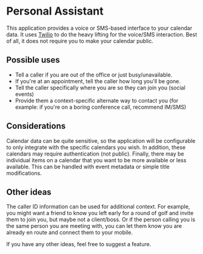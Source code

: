 Personal Assistant
==================

This application provides a voice or SMS-based interface to your calendar data. It uses [Twilio](http://www.twilio.com/) to do the heavy lifting for the voice/SMS interaction. Best of all, it does not require you to make your calendar public.

Possible uses
-------------
* Tell a caller if you are out of the office or just busy/unavailable.
* If you're at an appointment, tell the caller how long you'll be gone.
* Tell the caller specifically where you are so they can join you (social events)
* Provide them a context-specific alternate way to contact you (for example: if you're on a boring conference call, recommend IM/SMS)

Considerations
--------------
Calendar data can be quite sensitive, so the application will be configurable to only integrate with the specific calendars you wish. In addition, these calendars may require authentication (not public). Finally, there may be individual items on a calendar that you want to be more available or less available. This can be handled with event metadata or simple title modifications.

Other ideas
-----------
The caller ID information can be used for additional context. For example, you might want a friend to know you left early for a round of golf and invite them to join you, but maybe not a client/boss. Or if the person calling you is the same person you are meeting with, you can let them know you are already en route and connect them to your mobile.

If you have any other ideas, feel free to suggest a feature.
